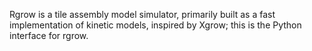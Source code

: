 Rgrow is a tile assembly model simulator, primarily built as a fast
implementation of kinetic models, inspired by Xgrow; this is the
Python interface for rgrow.

